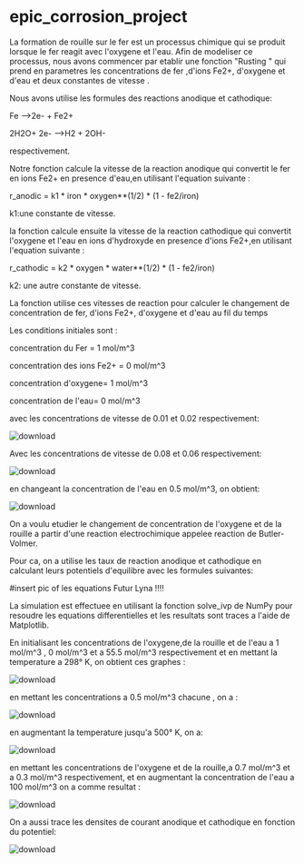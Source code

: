 # epic_corrosion_project

La formation de rouille sur le fer est un processus chimique qui se produit lorsque le fer reagit avec l'oxygene et l'eau. Afin de modeliser ce processus, nous avons commencer par etablir une fonction "Rusting " qui prend en parametres les concentrations de fer ,d'ions Fe2+, d'oxygene et d'eau et deux constantes de vitesse .


Nous avons utilise les formules des reactions anodique et cathodique:

Fe -->2e- + Fe2+

2H2O+ 2e- -->H2 + 2OH-

respectivement.

Notre fonction calcule la vitesse de la reaction anodique qui convertit le fer en ions Fe2+ en presence d'eau,en utilisant l'equation suivante :

 r_anodic = k1 * iron * oxygen**(1/2) * (1 - fe2/iron)
 
 k1:une constante de vitesse.
 
 la fonction calcule ensuite la vitesse de la reaction cathodique qui convertit l'oxygene et l'eau en ions d'hydroxyde en presence d'ions Fe2+,en utilisant l'equation suivante :
 
  r_cathodic = k2 * oxygen * water**(1/2) * (1 - fe2/iron)
  
  k2: une autre constante de vitesse.
  
  La fonction utilise ces vitesses de reaction pour calculer le changement de concentration de fer, d'ions Fe2+, d'oxygene et d'eau au fil du temps  
  
  Les conditions initiales sont :
  
  concentration du Fer = 1 mol/m^3
  
  concentration des ions Fe2+ = 0 mol/m^3
  
  concentration d'oxygene= 1 mol/m^3
  
  concentration de l'eau= 0 mol/m^3
  
  avec les concentrations de vitesse de 0.01 et 0.02 respectivement:
  
  
  ![download](https://user-images.githubusercontent.com/125261904/231407468-63b83999-7980-40ab-b114-54884f0c0a55.png)
  
  Avec les concentrations de vitesse de 0.08 et 0.06 respectivement:
  
  ![download](https://user-images.githubusercontent.com/125261904/231417890-97a5b57e-e632-47e8-922b-494e1c8fef92.png)
  
  en changeant la concentration de l'eau en 0.5 mol/m^3, on obtient:
  
  ![download](https://user-images.githubusercontent.com/125261904/231418324-cd0fc7eb-a301-492b-84f1-18f2016825c5.png)


 On a voulu etudier le changement de concentration de l'oxygene et de la rouille a partir d'une reaction electrochimique appelee reaction de Butler-Volmer.
 
 Pour ca, on a utilise les taux de reaction anodique et cathodique en calculant leurs potentiels d'equilibre avec les formules suivantes:
 
 #insert pic of les equations Futur Lyna !!!!
 
 La simulation est effectuee en utilisant la fonction solve_ivp de NumPy pour resoudre les equations differentielles et les resultats sont traces a l'aide de Matplotlib.
 
 En initialisant les concentrations de l'oxygene,de la rouille et de l'eau a 1 mol/m^3 , 0 mol/m^3 et a 55.5 mol/m^3 respectivement et en mettant la temperature a 298° K, on obtient ces graphes :


  ![download](https://user-images.githubusercontent.com/125261904/231439849-4817d0e2-c67e-4732-a0de-d21e1122680c.png)
  
  en mettant les concentrations a 0.5 mol/m^3 chacune , on a :
  
  ![download](https://user-images.githubusercontent.com/125261904/231440556-ecdfdfe2-d451-496b-b5ba-e167889f6477.png)
  
  en augmentant la temperature jusqu'a 500° K, on a:
  
  ![download](https://user-images.githubusercontent.com/125261904/231441926-c0517e69-d5d9-43f7-86db-fe1b8f985b63.png)
  
  en mettant les concentrations de l'oxygene et de la rouille,a 0.7 mol/m^3 et a 0.3 mol/m^3 respectivement, et en augmentant la concentration de l'eau a 100 mol/m^3 on a comme resultat :
  
  ![download](https://user-images.githubusercontent.com/125261904/231443198-0cc5e5f8-a485-4e33-8032-7250b4c365d0.png)

On a aussi trace les densites de courant anodique et cathodique en fonction du potentiel:

![download](https://user-images.githubusercontent.com/125261904/231443740-377d8d90-343a-41b5-a0f6-7351ba59b245.png)


  
  

  
  
  
  
   
   
   
  
  

  
  
  
  
